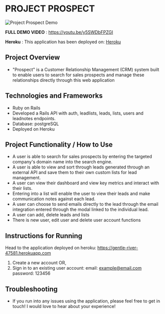 # PROJECT PROSPECT

![Project Prospect Demo](https://media.giphy.com/media/QBGVKlGrSTOz8CdWNm/giphy.gif)

**FULL DEMO VIDEO** : https://youtu.be/y5SWDbFPZGI

**Heroku** : This application has been deployed on: [Heroku](https://gentle-river-47581.herokuapp.com)

## Project Overview
- "Prospect" is a Customer Relationship Management (CRM) system built to enable users to search for sales prospects and manage these relationships directly through this web application

## Technologies and Frameworks
- Ruby on Rails
- Developed a Rails API with auth, leadlists, leads, lists, users and leadnotes endpoints.
- Database: postgreSQL
- Deployed on Heroku

## Project Functionality / How to Use
- A user is able to search for sales prospects by entering the targeted company's domain name into the search engine. 
- A user is able to view and sort through leads generated through an external API and save them to their own custom lists for lead management. 
- A user can view their dashboard and view key metrics and interact with their lists.
- Entering into a list will enable the user to view their leads and make communication notes against each lead. 
- A user can choose to send emails directly to the lead through the email integration entered through the modal linked to the individual lead.
- A user can add, delete leads and lists
- There is new user, edit user and delete user account functions

## Instructions for Running

Head to the application deployed on heroku: https://gentle-river-47581.herokuapp.com
1. Create a new account OR,
2. Sign in to an existing user account:
  email: example@email.com
  password: 123456


## Troubleshooting
- If you run into any issues using the application, please feel free to get in touch! I would love to hear about your experience!

